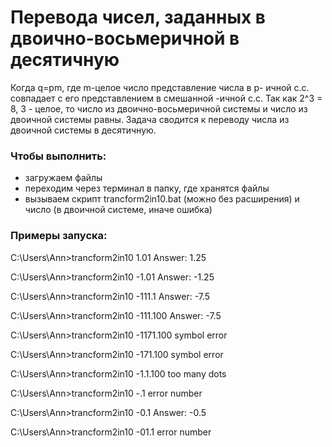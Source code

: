 # Перевода чисел, заданных в двоично-восьмеричной в десятичную

Когда q=pm, где m-целое число представление числа в p- ичной с.с. совпадает с его представлением в смешанной <p-q>-ичной с.с.
	Так как 2^3 = 8,  3 - целое, то число из двоично-восьмеричной системы и число из двоичной системы равны. Задача сводится к переводу числа из двоичной системы в десятичную.


### Чтобы выполнить:
+ загружаем файлы 
+ переходим через терминал в папку, где хранятся файлы 
+  вызываем скрипт trancform2in10.bat (можно без расширения) и число (в двоичной системе, иначе ошибка)

### Примеры запуска:
C:\Users\Ann>trancform2in10 1.01
Answer:  1.25

C:\Users\Ann>trancform2in10 -1.01
Answer: -1.25

C:\Users\Ann>trancform2in10 -111.1
Answer: -7.5

C:\Users\Ann>trancform2in10 -111.100
Answer: -7.5

C:\Users\Ann>trancform2in10 -1171.100
symbol error

C:\Users\Ann>trancform2in10 -171.100
symbol error

C:\Users\Ann>trancform2in10 -1.1.100
too many dots

C:\Users\Ann>trancform2in10 -.1
error number

C:\Users\Ann>trancform2in10 -0.1
Answer: -0.5

C:\Users\Ann>trancform2in10 -01.1
error number
